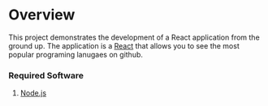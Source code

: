 # Overview
This project demonstrates the development of a React application from the ground up. The application is a [React](https://reactjs.org/) that allows you to see the most popular programing lanugaes on github.

### Required Software
1. [Node.js](https://nodejs.org/en/)
